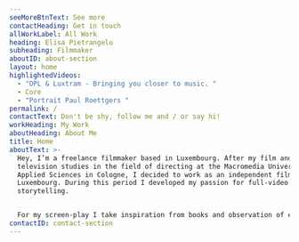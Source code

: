 ```yaml
---
seeMoreBtnText: See more
contactHeading: Get in touch
allWorkLabel: All Work
heading: Elisa Pietrangelo
subheading: Filmmaker
aboutID: about-section
layout: home
highlightedVideos:
  - "OPL & Luxtram - Bringing you closer to music. "
  - Core
  - "Portrait Paul Roettgers "
permalink: /
contactText: Don't be shy, follow me and / or say hi!
workHeading: My Work
aboutHeading: About Me
title: Home
aboutText: >-
  Hey, I’m a freelance filmmaker based in Luxembourg. After my film and
  television studies in the field of directing at the Macromedia University of
  Applied Sciences in Cologne, I decided to work as an independent filmmaker in
  Luxembourg. During this period I developed my passion for full-video and
  storytelling.


  For my screen-play I take inspiration from books and observation of everyday life. My fascination for moving images and image composition leads me to find not only the enthusiasm as director but moreover as a cinematographer. Furthermore I [realize clips](/projects/) for events and corporate videos for institutions. As a passionate surfer and surfskater I also try to unify the essence of arts and sport through my travels.
contactID: contact-section
---
```

